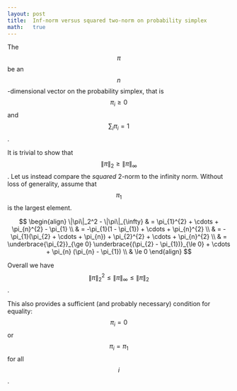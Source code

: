 ```yaml
---
layout: post
title:  Inf-norm versus squared two-norm on probability simplex
math:   true
---
```


The $$\pi$$ be an $$n$$-dimensional vector on the probability simplex, that is $$\pi_{i} \ge 0$$ and $$\sum_{i} \pi_{i} = 1$$.

It is trivial to show that $$\|\pi\|_{2} \ge \|\pi\|_{\infty}$$.
Let us instead compare the _squared_ 2-norm to the infinity norm.
Without loss of generality, assume that $$\pi_{1}$$ is the largest element.

$$
\begin{align}
\|\pi\|_2^2 - \|\pi\|_{\infty}
& = \pi_{1}^{2} + \cdots + \pi_{n}^{2} - \pi_{1} \\
& = -\pi_{1}(1 - \pi_{1}) + \cdots + \pi_{n}^{2} \\
& = -\pi_{1}(\pi_{2} + \cdots + \pi_{n}) + \pi_{2}^{2} + \cdots + \pi_{n}^{2} \\
& = \underbrace{\pi_{2}}_{\ge 0} \underbrace{(\pi_{2} - \pi_{1})}_{\le 0} + \cdots + \pi_{n} (\pi_{n} - \pi_{1}) \\
& \le 0
\end{align}
$$

Overall we have $$\|\pi\|_{2}^{2} \le \|\pi\|_{\infty} \le \|\pi\|_{2}$$.

This also provides a sufficient (and probably necessary) condition for equality: $$\pi_{i} = 0$$ or $$\pi_{i} = \pi_{1}$$ for all $$i$$.
